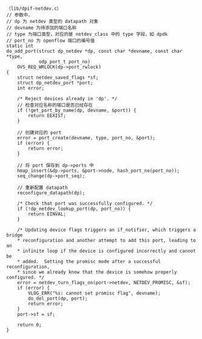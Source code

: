 
    （lib/dpif-netdev.c）
    // 参数中，
    // dp 为 netdev 类型的 datapath 对象
    // devname 为待添加的端口名称
    // type 为端口类型，对应的是 netdev_class 中的 type 字段，如 dpdk
    // port_no 为 openflow 端口的编号值
    static int
    do_add_port(struct dp_netdev *dp, const char *devname, const char *type,
                odp_port_t port_no)
        OVS_REQ_WRLOCK(dp->port_rwlock)
    {
        struct netdev_saved_flags *sf;
        struct dp_netdev_port *port;
        int error;

        /* Reject devices already in 'dp'. */
        // 检查对应名称的端口是否已经存在
        if (!get_port_by_name(dp, devname, &port)) {
            return EEXIST;
        }

        // 创建对应的 port
        error = port_create(devname, type, port_no, &port);
        if (error) {
            return error;
        }

        // 将 port 保存到 dp->ports 中
        hmap_insert(&dp->ports, &port->node, hash_port_no(port_no));
        seq_change(dp->port_seq);

        // 重新配置 datapath
        reconfigure_datapath(dp);

        /* Check that port was successfully configured. */
        if (!dp_netdev_lookup_port(dp, port_no)) {
            return EINVAL;
        }

        /* Updating device flags triggers an if_notifier, which triggers a bridge
        * reconfiguration and another attempt to add this port, leading to an
        * infinite loop if the device is configured incorrectly and cannot be
        * added.  Setting the promisc mode after a successful reconfiguration,
        * since we already know that the device is somehow properly configured. */
        error = netdev_turn_flags_on(port->netdev, NETDEV_PROMISC, &sf);
        if (error) {
            VLOG_ERR("%s: cannot set promisc flag", devname);
            do_del_port(dp, port);
            return error;
        }
        port->sf = sf;

        return 0;
    }
